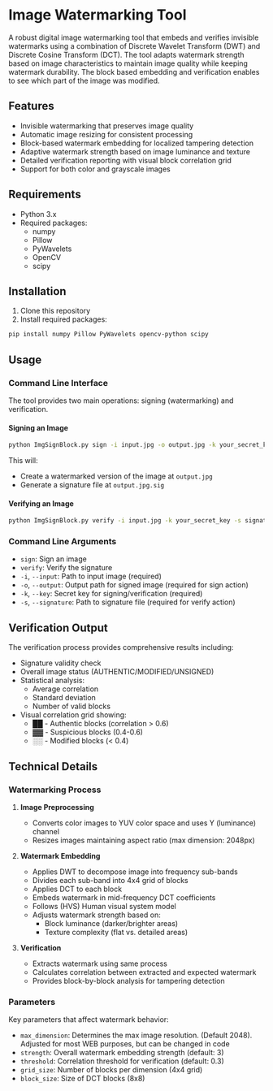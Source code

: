 # Image Watermarking Tool

A robust digital image watermarking tool that embeds and verifies invisible watermarks using a combination of Discrete Wavelet Transform (DWT) and Discrete Cosine Transform (DCT). The tool adapts watermark strength based on image characteristics to maintain image quality while keeping watermark durability. The block based embedding and verification enables to see which part of the image was modified.

## Features

- Invisible watermarking that preserves image quality
- Automatic image resizing for consistent processing
- Block-based watermark embedding for localized tampering detection
- Adaptive watermark strength based on image luminance and texture
- Detailed verification reporting with visual block correlation grid
- Support for both color and grayscale images


## Requirements

- Python 3.x
- Required packages:
  - numpy
  - Pillow
  - PyWavelets
  - OpenCV
  - scipy

## Installation

1. Clone this repository
2. Install required packages:
```bash
pip install numpy Pillow PyWavelets opencv-python scipy
```

## Usage

### Command Line Interface

The tool provides two main operations: signing (watermarking) and verification.

#### Signing an Image

```bash
python ImgSignBlock.py sign -i input.jpg -o output.jpg -k your_secret_key
```

This will:
- Create a watermarked version of the image at `output.jpg`
- Generate a signature file at `output.jpg.sig`

#### Verifying an Image

```bash
python ImgSignBlock.py verify -i input.jpg -k your_secret_key -s signature.sig
```

### Command Line Arguments

- `sign`: Sign an image
- `verify`: Verify the signature
- `-i`, `--input`: Path to input image (required)
- `-o`, `--output`: Output path for signed image (required for sign action)
- `-k`, `--key`: Secret key for signing/verification (required)
- `-s`, `--signature`: Path to signature file (required for verify action)

## Verification Output

The verification process provides comprehensive results including:

- Signature validity check
- Overall image status (AUTHENTIC/MODIFIED/UNSIGNED)
- Statistical analysis:
  - Average correlation
  - Standard deviation
  - Number of valid blocks
- Visual correlation grid showing:
  - ██ - Authentic blocks (correlation > 0.6)
  - ▓▓ - Suspicious blocks (0.4-0.6)
  - ░░ - Modified blocks (< 0.4)

## Technical Details

### Watermarking Process

1. **Image Preprocessing**
   - Converts color images to YUV color space and uses Y (luminance) channel
   - Resizes images maintaining aspect ratio (max dimension: 2048px)

2. **Watermark Embedding**
   - Applies DWT to decompose image into frequency sub-bands
   - Divides each sub-band into 4x4 grid of blocks
   - Applies DCT to each block
   - Embeds watermark in mid-frequency DCT coefficients
   - Follows (HVS) Human visual system model
   - Adjusts watermark strength based on:
     - Block luminance (darker/brighter areas)
     - Texture complexity (flat vs. detailed areas)

3. **Verification**
   - Extracts watermark using same process
   - Calculates correlation between extracted and expected watermark
   - Provides block-by-block analysis for tampering detection

### Parameters

Key parameters that affect watermark behavior:
- `max_dimension`: Determines the max image resolution. (Default 2048). Adjusted for most WEB purposes, but can be changed in code
- `strength`: Overall watermark embedding strength (default: 3)
- `threshold`: Correlation threshold for verification (default: 0.3)
- `grid_size`: Number of blocks per dimension (4x4 grid)
- `block_size`: Size of DCT blocks (8x8)

